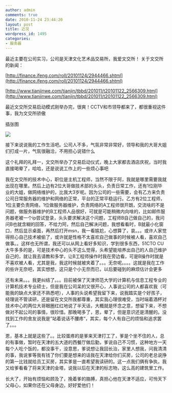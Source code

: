```yaml
---
author: admin
comments: true
date: 2010-11-24 23:44:20
layout: post
title: 近况
wordpress_id: 1495
categories:
- 服务器
---
```


最近主要在公司实习，公司是天津文化艺术品交易所，我爱文交所！
关于文交所的新闻：

[http://finance.ifeng.com/roll/20101124/2944466.shtml](http://finance.ifeng.com/roll/20101124/2944466.shtml)

[http://www.tianjinwe.com/tianjin/tbbd/201011/t20101122_2566309.html](http://www.tianjinwe.com/tianjin/tbbd/201011/t20101122_2566309.html)

最近文交所交易启动模式刚举办完，很爽！CCTV和市领导都来了，都很重视这件事，我为文交所骄傲

插张图

![](http://imgur.com/oZTno.jpg)

接下来说说我的工作生活吧。公司人不多，气氛非常非常好，领导和我的大哥大姐们打成一片，气氛很融洽，不用担心说错什么

这个礼拜的礼拜一，文交所举办了交易启动仪式，晚上大家都去酒店庆祝，当时我直接喝晕了，哈哈，还是说说工作上的一些烦心事吧

我在文交所的技术中心，职位是主机工程师，当然不限于阿，我就是哪里需要我就出现在哪里。然后上边有2位大哥做技术部的头头，负责日常工作，还有1位刚毕业的大姐，做网络维护的，比我大3岁呢。因为公司的一些需要，会有乙方来负责公司日常服务器的维护和网络的正常，平台的正常平稳运行。乙方有2位工程师，1位主要负责网络，1位做服务器维护，负责网络的A工程师很开朗，交流啥的不是问题，做服务器维护的B工程师人品很好，可就是可能稍微内向啥的，比如邮件服务器老被一个ip尝试登录，头头要求解决这个问题，工程师B自己做自己的，我问问B也就含糊的回答，不给力阿，然后自己解决问题，我想看看时，B就最小化窗口，然后显示桌面，再然后打开msn，我一看尴尬，心想算了，哀。。。或许人家觉得担心自己技术被偷了，或许就是性格不太喜欢自己做事的时候被人看，喜欢自己做事。。这样也无所谓，我还可以从网上看好多知识，学到很多东西，51CTO CU 大牛多多的是，可是技术中心的头不这么觉得，头希望能培养出自己的人自己维护自己的，就让我去请教和多学，让B工程师操作时我在旁边看，可是B操作时就是不喜欢被人看，尤其是我，我这时候就被夹着了。。。无奈呢。。。。这就是我在工作的些许无奈吧，其实想想，这只是个小无奈而已，以后要碰到的麻烦估计会更多

还有未来。。。我更纠结了。。。目前被保了天津师范大学的计算机与信息工程专业的计算机技术专业硕士，但是我在公司呆的又很开心，人事说公司的人都喜欢我（可能我的缺点大家还不熟悉吧），人事的头说希望我留下来，说我踏实是个好孩子，经理说不管读研，还是留在文交所我都尊重，其实我心理很难受，当时端着酒杯对技术中心的两位大哥眼圈红红地说了半天话，大概就是怀念之意，想留下来，不想做对不起公司的事情，很珍惜。那晚喝多了，恩，晕了，但是意识还是清醒的。没找到工作的舍友说我是”站着说话不腰疼“，其实，每个人有自己的烦恼和追求罢了。。。

恩，基本上就是这些了。。比较蛋疼的是爹来天津打工了，爹是个坐不住的人，总的有事做，暂时在天津的五大道的西餐厅做后勤，爹说自己不习惯，这种地方一天每个人吃个饭的，都没事干，没意思，爹说想让我回长治，家里人想我，问我清清的事，我说爹等我有钱了你们要是想来的话我在天津给你们买房，公司的老总说挣的第一比钱就给员工买房，其实爹是一直希望我读研的。这一点我们俩有争执，我又给爹看看了将来天津的金塔，说我以后在天津的标志物，这么高的建筑里工作。

长大了，开始有烦恼和顾及了，挽着爹的胳膊，真担心他在天津不适应，可怜天下父母心，如果你还在父母身边，好好爱他们！
